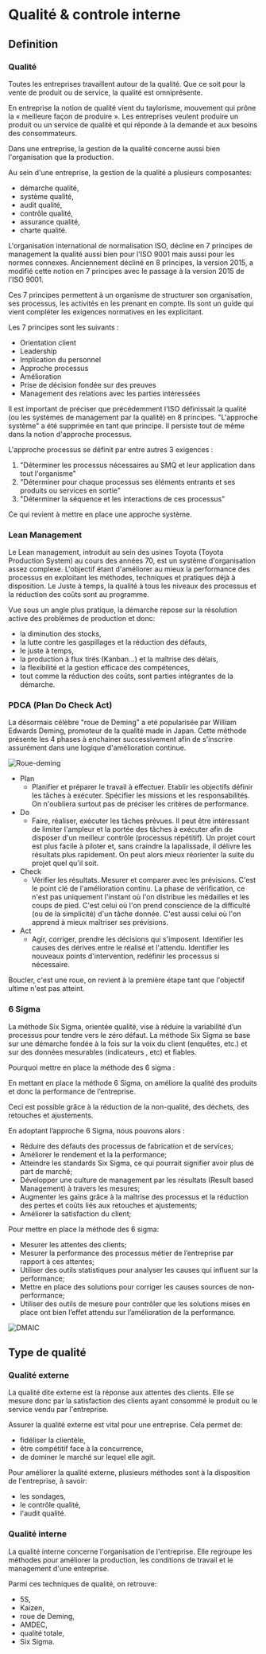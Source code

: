 # Qualité & controle interne

## Definition

### **Qualité**

Toutes les entreprises travaillent autour de la qualité. Que ce soit pour la vente de produit ou de service, la qualité est omniprésente.

En entreprise la notion de qualité vient du taylorisme, mouvement qui prône la « meilleure façon de produire ». Les entreprises veulent produire un produit ou un service de qualité et qui réponde à la demande et aux besoins des consommateurs.

Dans une entreprise, la gestion de la qualité concerne aussi bien l'organisation que la production.

Au sein d'une entreprise, la gestion de la qualité a plusieurs composantes:

* démarche qualité,
* système qualité,
* audit qualité,
* contrôle qualité,
* assurance qualité,
* charte qualité.

L'organisation international de normalisation ISO, décline en 7 principes de management la qualité aussi bien pour l'ISO 9001 mais aussi pour les normes connexes. Anciennement décliné en 8 principes, la version 2015, a modifié cette notion en 7 principes avec le passage à la version 2015 de l'ISO 9001.

Ces 7 principes permettent à un organisme de structurer son organisation, ses processus, les activités en les prenant en compte. Ils sont un guide qui vient compléter les exigences normatives en les explicitant.

Les 7 principes sont les suivants :

* Orientation client
* Leadership
* Implication du personnel
* Approche processus
* Amélioration
* Prise de décision fondée sur des preuves
* Management des relations avec les parties intéressées

Il est important de préciser que précédemment l'ISO définissait la qualité (ou les systèmes de management par la qualité) en 8 principes. "L'approche système" a été supprimée en tant que principe. Il persiste tout de même dans la notion d'approche processus.

L'approche processus se définit par entre autres 3 exigences :

1. "Déterminer les processus nécessaires au SMQ et leur application dans tout l'organisme"
2. "Déterminer pour chaque processus ses éléments entrants et ses produits ou services en sortie"
3. "Déterminer la séquence et les interactions de ces processus"

Ce qui revient à mettre en place une approche système. 

### **Lean Management**

Le Lean management, introduit au sein des usines Toyota (Toyota Production System) au cours des années 70, est un système d'organisation assez complexe. L'objectif étant d'améliorer au mieux la performance des processus en exploitant les méthodes, techniques et pratiques déjà à disposition. Le Juste à temps, la qualité à tous les niveaux des processus et la réduction des coûts sont au programme. 

Vue sous un angle plus pratique, la démarche repose sur la résolution active des problèmes de production et donc:

* la diminution des stocks, 
* la lutte contre les gaspillages et la réduction des défauts, 
* le juste à temps, 
* la production à flux tirés (Kanban...) et la maîtrise des délais, 
* la flexibilité et la gestion efficace des compétences, 
* tout comme la réduction des coûts, sont parties intégrantes de la démarche.

### **PDCA (Plan Do Check Act)**

La désormais célèbre "roue de Deming" a eté popularisée par William Edwards Deming, promoteur de la qualité made in Japan. Cette méthode présente les 4 phases à enchainer successivement afin de s'inscrire assurément dans une logique d'amélioration continue.

![Roue-deming](./PDCA-RD.jpg)


* Plan
  * Planifier et préparer le travail à effectuer. Etablir les objectifs définir les tâches à exécuter. Spécifier les missions et les responsabilités. On n'oubliera surtout pas de préciser les critères de performance.
* Do
  * Faire, réaliser, exécuter les tâches prévues. Il peut être intéressant de limiter l'ampleur et la portée des tâches à exécuter afin de disposer d'un meilleur contrôle (processus répétitif). Un projet court est plus facile à piloter et, sans craindre la lapalissade, il délivre les résultats plus rapidement. On peut alors mieux réorienter la suite du projet quel qu'il soit.
* Check
  * Vérifier les résultats. Mesurer et comparer avec les prévisions. C'est le point clé de l'amélioration continu. La phase de vérification, ce n'est pas uniquement l'instant où l'on distribue les médailles et les coups de pied. C'est celui où l'on prend conscience de la difficulté (ou de la simplicité) d'un tâche donnée. C'est aussi celui où l'on apprend à mieux maîtriser ses prévisions.
* Act
  * Agir, corriger, prendre les décisions qui s'imposent. Identifier les causes des dérives entre le réalisé et l'attendu. Identifier les nouveaux points d'intervention, redéfinir les processus si nécessaire.

Boucler, c'est une roue, on revient à la première étape tant que l'objectif ultime n'est pas atteint.

### **6 Sigma**

La méthode Six Sigma, orientée qualité, vise à réduire la variabilité d’un processus pour tendre vers le zéro défaut. La méthode Six Sigma se base sur une démarche fondée à la fois sur la voix du client (enquêtes, etc.) et sur des données mesurables (indicateurs , etc) et fiables.

Pourquoi mettre en place la méthode des 6 sigma : 

En mettant en place la méthode 6 Sigma, on améliore la qualité des produits et donc la performance de l’entreprise.

Ceci est possible grâce à la réduction de la non-qualité, des déchets, des retouches et ajustements.

En adoptant l’approche 6 Sigma, nous pouvons alors :

* Réduire des défauts des processus de fabrication et de services;
* Améliorer le rendement et la la performance;
* Atteindre les standards Six Sigma, ce qui pourrait signifier avoir plus de part de marché;
* Développer une culture de management par les résultats (Result based Management) à travers les mesures;
* Augmenter les gains grâce à la maîtrise des processus et la réduction des pertes et coûts liés aux retouches et ajustements;
* Améliorer la satisfaction du client;

Pour mettre en place la méthode des 6 sigma:

* Mesurer les attentes des clients;
* Mesurer la performance des processus métier de l’entreprise par rapport à ces attentes;
* Utiliser des outils statistiques pour analyser les causes qui influent sur la performance;
* Mettre en place des solutions pour corriger les causes sources de non-performance;
* Utiliser des outils de mesure pour contrôler que les solutions mises en place ont bien l’effet attendu sur l’amélioration de la performance.

![DMAIC](./DMAIC.jpg)

## Type de qualité

### **Qualité externe**

La qualité dite externe est la réponse aux attentes des clients. Elle se mesure donc par la satisfaction des clients ayant consommé le produit ou le service vendu par l'entreprise.

Assurer la qualité externe est vital pour une entreprise. Cela permet de:

* fidéliser la clientèle,
* être compétitif face à la concurrence,
* de dominer le marché sur lequel elle agit.

Pour améliorer la qualité externe, plusieurs méthodes sont à la disposition de l'entreprise, à savoir:

* les sondages,
* le contrôle qualité,
* l'audit qualité.

### **Qualité interne**

La qualité interne concerne l'organisation de l'entreprise. Elle regroupe les méthodes pour améliorer la production, les conditions de travail et le management d'une entreprise.

Parmi ces techniques de qualité, on retrouve:

* 5S,
* Kaizen,
* roue de Deming,
* AMDEC,
* qualité totale,
* Six Sigma.
